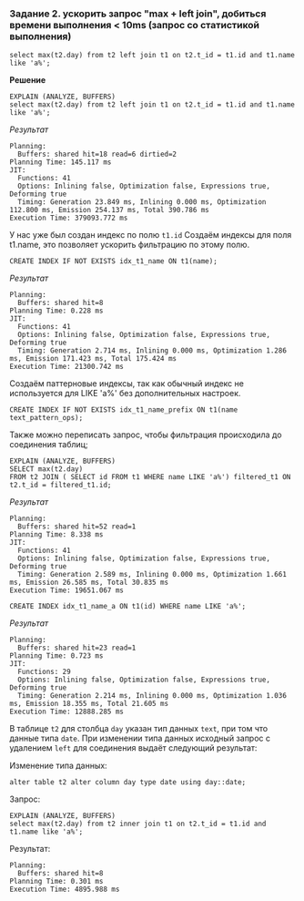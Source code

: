 ### Задание 2.  ускорить запрос "max + left join", добиться времени выполнения < 10ms (запрос со статистикой выполнения)
```
select max(t2.day) from t2 left join t1 on t2.t_id = t1.id and t1.name like 'a%';
```

**Решение**

```
EXPLAIN (ANALYZE, BUFFERS)
select max(t2.day) from t2 left join t1 on t2.t_id = t1.id and t1.name like 'a%';
```

*Результат*

```
Planning:
  Buffers: shared hit=18 read=6 dirtied=2
Planning Time: 145.117 ms
JIT:
  Functions: 41
  Options: Inlining false, Optimization false, Expressions true, Deforming true
  Timing: Generation 23.849 ms, Inlining 0.000 ms, Optimization 112.800 ms, Emission 254.137 ms, Total 390.786 ms
Execution Time: 379093.772 ms
```

У нас уже был создан индекс по полю ```t1.id```
Создаём индексы для поля t1.name, это позволяет ускорить фильтрацию по этому полю.

```
CREATE INDEX IF NOT EXISTS idx_t1_name ON t1(name);
```

*Результат*

```
Planning:
  Buffers: shared hit=8
Planning Time: 0.228 ms
JIT:
  Functions: 41
  Options: Inlining false, Optimization false, Expressions true, Deforming true
  Timing: Generation 2.714 ms, Inlining 0.000 ms, Optimization 1.286 ms, Emission 171.423 ms, Total 175.424 ms
Execution Time: 21300.742 ms
```
Создаём паттерновые индексы, так как обычный индекс не используется для LIKE 'a%' без дополнительных настроек.

```
CREATE INDEX IF NOT EXISTS idx_t1_name_prefix ON t1(name text_pattern_ops);
```

Также можно переписать запрос, чтобы фильтрация происходила до соединения таблиц;

```
EXPLAIN (ANALYZE, BUFFERS)
SELECT max(t2.day)
FROM t2 JOIN ( SELECT id FROM t1 WHERE name LIKE 'a%') filtered_t1 ON t2.t_id = filtered_t1.id;
```

*Результат*

```
Planning:
  Buffers: shared hit=52 read=1
Planning Time: 8.338 ms
JIT:
  Functions: 41
  Options: Inlining false, Optimization false, Expressions true, Deforming true
  Timing: Generation 2.589 ms, Inlining 0.000 ms, Optimization 1.661 ms, Emission 26.585 ms, Total 30.835 ms
Execution Time: 19651.067 ms
```

```
CREATE INDEX idx_t1_name_a ON t1(id) WHERE name LIKE 'a%';
```

*Результат*

```
Planning:
  Buffers: shared hit=23 read=1
Planning Time: 0.723 ms
JIT:
  Functions: 29
  Options: Inlining false, Optimization false, Expressions true, Deforming true
  Timing: Generation 2.214 ms, Inlining 0.000 ms, Optimization 1.036 ms, Emission 18.355 ms, Total 21.605 ms
Execution Time: 12888.285 ms
```

В таблице ```t2``` для столбца ```day``` указан тип данных ```text```, при том что данные типа ```date```. При изменении типа данных исходный запрос с удалением ```left``` для соединения выдаёт следующий результат:

Изменение типа данных:

```
alter table t2 alter column day type date using day::date;
```
Запрос:
```
EXPLAIN (ANALYZE, BUFFERS)
select max(t2.day) from t2 inner join t1 on t2.t_id = t1.id and t1.name like 'a%';
```

Результат:

```
Planning:
  Buffers: shared hit=8
Planning Time: 0.301 ms
Execution Time: 4895.988 ms
```


